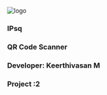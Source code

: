 


![logo](https://github.com/rdxkeerthi/scanner/assets/147473120/02bb9ce9-4593-4b7b-b6ab-4f3278f76679)
### IPsq 
### QR Code Scanner 
### Developer: Keerthivasan M
### Project :2 

